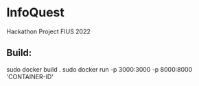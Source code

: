 # InfoQuest
Hackathon Project FIUS 2022

## Build:

sudo docker build .
sudo docker run -p 3000:3000 -p 8000:8000 'CONTAINER-ID'


